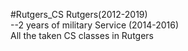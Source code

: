 #Rutgers_CS
Rutgers(2012-2019)  
--2 years of military Service (2014-2016)  
 All the taken CS classes in Rutgers

